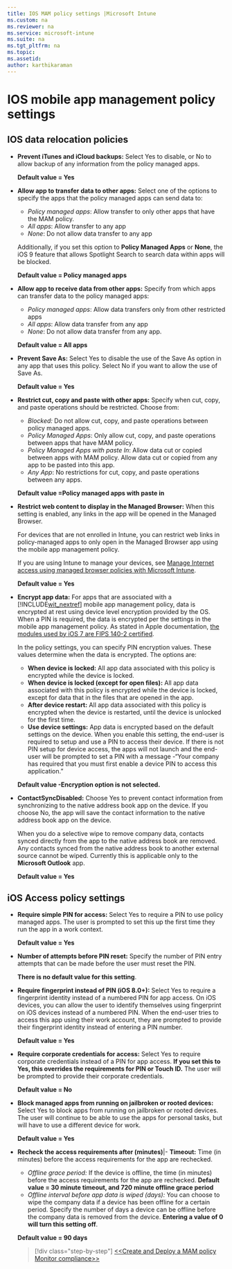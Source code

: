 ```yaml
---
title: IOS MAM policy settings |Microsoft Intune
ms.custom: na
ms.reviewer: na
ms.service: microsoft-intune
ms.suite: na
ms.tgt_pltfrm: na
ms.topic:
ms.assetid:
author: karthikaraman
---
```

#  IOS mobile app management policy settings
##  IOS data relocation policies
- **Prevent iTunes and iCloud backups:**
  Select Yes to disable, or No to allow backup of any information from the policy managed apps.

  **Default value = Yes**

- **Allow app to transfer data to other apps:**   Select one of the options to specify the apps that the policy managed apps can send data to:
  - *Policy managed apps*: Allow transfer to only other apps that have the MAM policy.
  - *All apps*: Allow transfer to any app
  - *None*: Do not allow data transfer to any app

  Additionally, if you set this option to **Policy Managed Apps** or **None**, the iOS 9 feature that allows Spotlight Search to search data within apps will be blocked.

  **Default value = Policy managed apps**

- **Allow app to receive data from other apps:**  Specify  from which apps  can transfer data to the policy managed apps:
  -  *Policy managed apps*: Allow data transfers only from other restricted apps
  -  *All apps*: Allow data transfer from any app
  -  *None*: Do not allow data transfer from any app.

  **Default value = All apps**

- **Prevent Save As:**
  Select Yes to disable the use of the Save As option in any app that uses this policy. Select No if you want to allow the use of Save As.

  **Default value = Yes**

- **Restrict cut, copy and paste with other apps:**
Specify when  cut, copy, and paste operations should be restricted. Choose from:
  -   *Blocked:* Do not allow cut, copy, and paste operations between policy managed apps.
  -   *Policy Managed Apps*: Only allow cut, copy, and paste operations between apps that have MAM policy.
  -   *Policy Managed Apps with paste In*: Allow data cut or copied between apps with MAM policy. Allow data cut or copied from any app to be pasted into this app.
  - *Any App*: No restrictions for  cut, copy, and paste operations between any apps.

  **Default value =Policy managed apps with paste in**

- **Restrict web content to display in the Managed Browser:** When this setting is enabled, any links in the app will be opened in the Managed Browser.

  For devices that are not enrolled in Intune, you can restrict web links in policy-managed apps to only open in the Managed Browser app using the mobile app management policy.

  If you are using Intune to manage your devices, see [Manage Internet access using managed browser policies with Microsoft Intune](manage-internet-access-using-managed-browser-policies.md).

    **Default value = Yes**

- **Encrypt app data:** For apps that are associated with a [!INCLUDE[wit_nextref](../includes/wit_nextref_md.md)] mobile app management policy, data is encrypted at rest using device level encryption provided by the OS. When a PIN is required, the data is encrypted per the settings in the mobile app management policy. As stated in Apple documentation, [the modules used by iOS 7 are FIPS 140-2 certified](http://support.apple.com/en-us/HT202739).

  In the policy settings, you can specify PIN encryption values.  These values determine when the data is encrypted. The options are:
  - **When device is locked:** All app data associated with this policy is encrypted while the device is locked.
  -   **When device is locked (except for open files):** All app data associated with this policy is encrypted while the device is locked, except for data that in the files that are opened in the app.
  -   **After device restart:** All app data associated with this policy is encrypted when the device is restarted, until the device is unlocked for the first time.
  -   **Use device settings:** App data is encrypted based on the default settings on the device.
  When you enable this setting, the end-user is required to setup and use a PIN to access their device.  If there is not PIN setup for device access, the apps will not launch and the end-user will be prompted to set a PIN with a message -“Your company has required that you must first enable a device PIN to access this application.”

  **Default value -Encryption option is not selected.**
- **ContactSyncDisabled:**  Choose Yes to prevent contact information from synchronizing to the native address book app on the device. If you choose No, the app will save the  contact information to the native address book app on the device.

  When you do a selective wipe to remove company data, contacts synced directly from the app to the native address book are removed. Any contacts synced from the native address book to another external source cannot be wiped. Currently this is applicable only to the **Microsoft Outlook** app.

  **Default value = Yes**
##  iOS Access policy settings
- **Require simple PIN for access:**  Select Yes to require a PIN to use policy managed apps. The user is prompted to set this up the first time they run the app in a work context.

  **Default value = Yes**
- **Number of attempts before PIN reset:** Specify the number of PIN entry attempts that can be made before the user must reset the PIN.

  **There is no default value for this setting**.
- **Require fingerprint instead of PIN (iOS 8.0+):** Select Yes to require a fingerprint identity instead of a numbered PIN for app access.
On iOS devices, you can allow the user to identify themselves using fingerprint on iOS devices instead of a numbered PIN. When the end-user tries to access this app using their work account, they are prompted to provide their fingerprint identity instead of entering a PIN number.

  **Default value = Yes**
- **Require corporate credentials for access:** Select Yes to require corporate credentials instead of a PIN for app access. **If you set this to Yes, this overrides the requirements for PIN or Touch ID.** The user will be prompted to provide their corporate credentials.

  **Default value = No**
- **Block managed apps from running on jailbroken or rooted devices:** Select Yes to block apps from running on jailbroken or rooted devices. The user will continue to be able to use the apps for personal tasks, but will have to use a different device for work.

  **Default value = Yes**
- **Recheck the access requirements after (minutes)**|-   **Timeout:** Time (in minutes) before the access requirements for the app are rechecked.
  -   *Offline grace period:* If the device is offline, the time (in minutes) before the access requirements for the app are rechecked. **Default value = 30 minute timeout, and 720 minute offline grace period**
  - *Offline interval before app data is wiped (days):* You can choose to wipe the company data if a device has been offline for a certain period.  Specify the number of days a device can be offline before the company data is removed from the device. **Entering a value of  0 will turn this setting off**.

  **Default value = 90 days**

  >[!div class="step-by-step"]
  [<<Create and Deploy a MAM policy](create-and-deploy-mobile-app-management-policies-with-microsoft-intune.md)  
  [Monitor compliance>>](monitor-mobile-app-management-policies-with-microsoft-intune.md)
